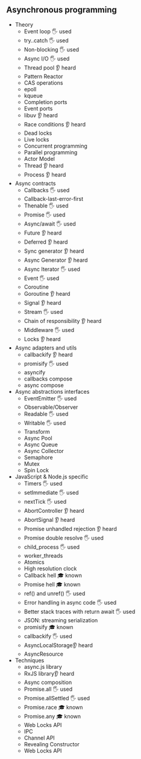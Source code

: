 ## Asynchronous programming

- Theory
  - Event loop  🖐️ used
  - try..catch  🖐️ used
  - Non-blocking  🖐️ used
  - Async I/O 🖐️ used
  - Thread pool 👂 heard
  - Pattern Reactor
  - CAS operations
  - epoll
  - kqueue
  - Completion ports
  - Event ports
  - libuv 👂 heard
  - Race conditions 👂 heard
  - Dead locks
  - Live locks
  - Concurrent programming
  - Parallel programming
  - Actor Model
  - Thread 👂 heard
  - Process 👂 heard
- Async contracts
  - Callbacks  🖐️ used
  - Callback-last-error-first
  - Thenable 🖐️ used
  - Promise  🖐️ used
  - Async/await  🖐️ used
  - Future 👂 heard
  - Deferred 👂 heard
  - Sync generator 👂 heard
  - Async Generator 👂 heard
  - Async Iterator 🖐️ used
  - Event 🖐️ used
  - Coroutine
  - Goroutine 👂 heard
  - Signal 👂 heard
  - Stream 🖐️ used
  - Chain of responsibility 👂 heard
  - Middleware  🖐️ used
  - Locks 👂 heard
- Async adapters and utils
  - callbackify 👂 heard
  - promisify 🖐️ used
  - asyncify
  - callbacks compose
  - async compose
- Async abstractions interfaces
  - EventEmitter 🖐️ used
  - Observable/Observer
  - Readable 🖐️ used
  - Writable 🖐️ used
  - Transform
  - Async Pool
  - Async Queue
  - Async Collector
  - Semaphore
  - Mutex
  - Spin Lock
- JavaScript & Node.js specific
  - Timers  🖐️ used
  - setImmediate 🖐️ used 
  - nextTick 🖐️ used
  - AbortController 👂 heard
  - AbortSignal 👂 heard
  - Promise unhandled rejection 👂 heard
  - Promise double resolve 🖐️ used
  - child_process 🖐️ used
  - worker_threads
  - Atomics
  - High resolution clock
  - Callback hell  🎓 known
  - Promise hell  🎓 known
  - ref() and unref() 🖐️ used
  - Error handling in async code 🖐️ used
  - Better stack traces with return await 🖐️ used
  - JSON: streaming serialization
  - promisify 🎓 known
  - callbackify 🖐️ used
  - AsyncLocalStorage👂 heard
  - AsyncResource
- Techniques
  - async.js library
  - RxJS library👂 heard
  - Async composition
  - Promise.all  🖐️ used
  - Promise.allSettled  🖐️ used
  - Promise.race 🎓 known
  - Promise.any 🎓 known
  - Web Locks API
  - IPC
  - Channel API
  - Revealing Constructor
  - Web Locks API
